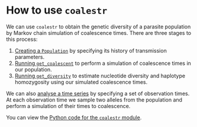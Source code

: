 # How to use `coalestr`

We can use `coalestr` to obtain the genetic diversity of a parasite population by Markov chain simulation of coalescence times.  There are three stages to this process: 

1. [Creating a `Population`](population-class.ipynb) by specifying its history of transmission parameters.
2. [Running `get_coalescent`](get-coalescent.ipynb) to perform a simulation of coalescence times in our population.
3. [Running `get_diversity`](get-diversity.ipynb) to estimate nucleotide diversity and haplotype homozygosity using our simulated coalescence times.

We can also [analyse a time series](time-series.ipynb) by specifying a set of observation times.  At each observation time we sample two alleles from the population and perform a simulation of their times to coalescence.

You can view the [Python code for the `coalestr` module](https://github.com/d-kwiat/gtg/blob/main/coalestr.py).

